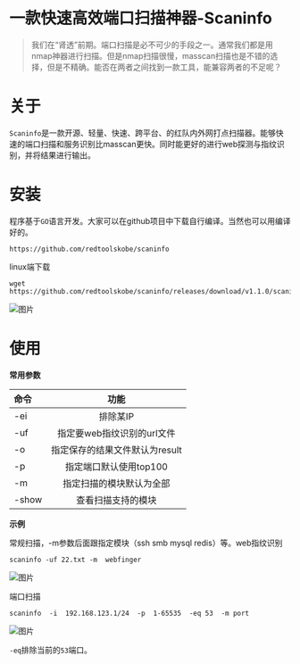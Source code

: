 # 一款快速高效端口扫描神器-Scaninfo

> 我们在“肾透”前期。端口扫描是必不可少的手段之一。通常我们都是用nmap神器进行扫描。但是nmap扫描很慢，masscan扫描也是不错的选择，但是不精确。能否在两者之间找到一款工具，能兼容两者的不足呢？

# 关于

`Scaninfo`是一款开源、轻量、快速、跨平台、的红队内外网打点扫描器。能够快速的端口扫描和服务识别比masscan更快。同时能更好的进行web探测与指纹识别，并将结果进行输出。

# 安装

程序基于`GO`语言开发。大家可以在github项目中下载自行编译。当然也可以用编译好的。

```
https://github.com/redtoolskobe/scaninfo
```

linux端下载

```
wget https://github.com/redtoolskobe/scaninfo/releases/download/v1.1.0/scaninfo_linux_x64
```

![图片](https://mmbiz.qpic.cn/mmbiz_png/Xb3L3wnAiathKXGHR62nPfibCA0Lz45ImEhRuQRqkwHibw5e2YefDJcP71gJEqEgDV0hcNqDibPfiawjmZdU0Tmibmxg/640?wx_fmt=png&tp=wxpic&wxfrom=5&wx_lazy=1&wx_co=1)

# 使用

**常用参数**

| 命令  |              功能              |
| :---- | :----------------------------: |
| -ei   |            排除某IP            |
| -uf   |   指定要web指纹识别的url文件   |
| -o    | 指定保存的结果文件默认为result |
| -p    |     指定端口默认使用top100     |
| -m    |    指定扫描的模块默认为全部    |
| -show |       查看扫描支持的模块       |

**示例**

常规扫描，-m参数后面跟指定模块（ssh smb mysql redis）等。web指纹识别

```
scaninfo -uf 22.txt -m  webfinger
```

![图片](https://mmbiz.qpic.cn/mmbiz_png/Xb3L3wnAiathKXGHR62nPfibCA0Lz45ImEUicib0bknqVKvHYlxDTOx6WE7nEboTNXL741y5CmapXnYyjxiaoWWgCicA/640?wx_fmt=png&tp=wxpic&wxfrom=5&wx_lazy=1&wx_co=1)

端口扫描

```
scaninfo  -i  192.168.123.1/24  -p  1-65535  -eq 53  -m port
```

![图片](https://mmbiz.qpic.cn/mmbiz_png/Xb3L3wnAiathKXGHR62nPfibCA0Lz45ImE2JKZ3TD3zsvXoXZiazeZkjsXjHEBMuh6iacM5f6L8L3PS3OvumnHIpwQ/640?wx_fmt=png&tp=wxpic&wxfrom=5&wx_lazy=1&wx_co=1)

`-eq`排除当前的`53`端口。